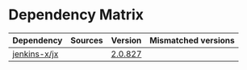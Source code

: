 # Dependency Matrix

Dependency | Sources | Version | Mismatched versions
---------- | ------- | ------- | -------------------
[jenkins-x/jx](https://github.com/jenkins-x/jx.git) |  | [2.0.827](https://github.com/jenkins-x/jx/releases/tag/v2.0.827) | 
